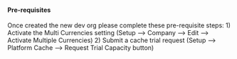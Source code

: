<h4>Pre-requisites</h4>
Once created the new dev org please complete these pre-requisite steps:
  1) Activate the Multi Currencies setting (Setup --> Company --> Edit --> Activate Multiple Currencies)
  2) Submit a cache trial request (Setup -->  Platform Cache --> Request Trial Capacity button)

